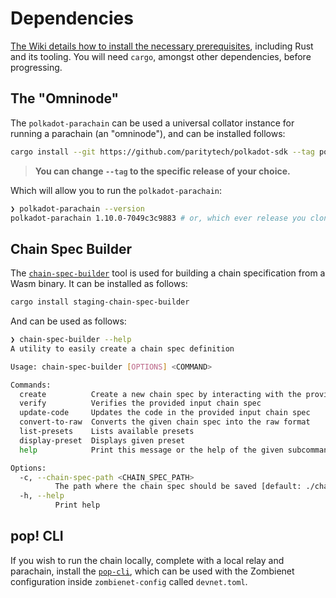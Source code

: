 # Dependencies

[The Wiki details how to install the necessary prerequisites](https://guide.kusama.network/docs/build-guides-install-deps/), including Rust and its tooling. You will need `cargo`, amongst other dependencies, before progressing.

## The "Omninode"

The `polkadot-parachain` can be used a universal collator instance for running a parachain (an "omninode"), and can be installed follows:

```sh
cargo install --git https://github.com/paritytech/polkadot-sdk --tag polkadot-v1.10.0 --force polkadot-parachain-bin
```

> **You can change `--tag` to the specific release of your choice.**

Which will allow you to run the `polkadot-parachain`:

```sh
❯ polkadot-parachain --version
polkadot-parachain 1.10.0-7049c3c9883 # or, which ever release you cloned.
```

## Chain Spec Builder

The [`chain-spec-builder`](https://paritytech.github.io/polkadot-sdk/master/staging_chain_spec_builder/index.html) tool is used for building a chain specification from a Wasm binary. It can be installed as follows:

```sh
cargo install staging-chain-spec-builder
```

And can be used as follows:

```sh
❯ chain-spec-builder --help
A utility to easily create a chain spec definition

Usage: chain-spec-builder [OPTIONS] <COMMAND>

Commands:
  create          Create a new chain spec by interacting with the provided runtime wasm blob
  verify          Verifies the provided input chain spec
  update-code     Updates the code in the provided input chain spec
  convert-to-raw  Converts the given chain spec into the raw format
  list-presets    Lists available presets
  display-preset  Displays given preset
  help            Print this message or the help of the given subcommand(s)

Options:
  -c, --chain-spec-path <CHAIN_SPEC_PATH>
          The path where the chain spec should be saved [default: ./chain_spec.json]
  -h, --help
          Print help
```

## pop! CLI

If you wish to run the chain locally, complete with a local relay and parachain, install the [`pop-cli`](https://github.com/r0gue-io/pop-cli?tab=readme-ov-file#install), which can be used with the Zombienet configuration inside `zombienet-config` called `devnet.toml`.
